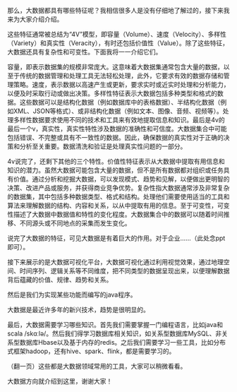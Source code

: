 那么，大数据都具有哪些特征呢？我相信很多人是没有仔细地了解过的，接下来我来为大家介绍介绍。

这些特征通常被总结为“4V”模型，即容量（Volume）、速度（Velocity）、多样性（Variety）和真实性（Veracity），有时还包括价值性（Value）。除了这些特征，大数据还具有复杂性和可变性。下面我将一一介绍它们。

容量，即表示数据集的规模非常庞大。这意味着大数据集通常包含大量的数据，以至于传统的数据管理和处理工具无法轻松处理，此外，它要求有效的数据存储和管理策略。速度，表示数据以高速产生或更新，要求实时或近实时处理和分析能力，以便及时采取行动或做出决策。多样性特征表示大数据包括多种类型和格式的数据。这些数据可以是结构化数据（例如数据库中的表格数据）、半结构化数据（例如XML、JSON等格式）、或非结构化数据（例如文本、图像、音频、视频等）。处理多样性数据要求使用不同的技术和工具来有效地提取信息和知识。最后是4v的最后一个v，真实性，真实性特性涉及数据的准确性和可信度。大数据集合中可能包括错误、不完整或具有不一致性的数据。因此，确保数据的真实性对于正确的决策和分析至关重要。数据清洗和验证是处理真实性问题的一部分。

4v说完了，还剩下其他的三个特性。价值性特征表示从大数据中提取有用信息和知识的潜力。虽然大数据可能包含大量的数据，但不是所有数据都对组织或任务具有价值。通过分析和挖掘大数据，可以发现模式、趋势和见解，以便做出更明智的决策、改进产品或服务，并获得商业竞争优势。复杂性指大数据通常涉及非常复杂的数据集，其中包括多种数据类型、格式和结构。处理他们需要使用适当的工具和算法来理解数据的结构、内容和关系，以从中提取有用的信息。至于可变性，可变性描述了大数据中数据值和特性的变化程度。大数据集合中的数据可以随着时间推移、不同源头或不同地点的采集而发生变化。

说完了大数据的特征，可见大数据是有着巨大的作用。对于企业......（此处念ppt即可）。

接下来展示的是大数据可视化平台，大数据可视化通过利用视觉效果，通过地理空间、时间序列、逻辑关系等不同维度，把不同类型的数据呈现出来，以便理解数据背后蕴藏的价值、规律、趋势和关系。

然后是我们为实现某些功能而编写的java程序。

大数据是最近许多年的新兴技术，趋势是很明显的。

最后，大数据需要学习哪些知识。首先我们需要掌握一门编程语言，比如java和scala   /skɑːlə/。然后我们得学习数据库相关知识，如关系型数据库MySQL、非关系型数据库Hbase以及基于内存的redis。之后我们需要学习一些工具，比如分布式框架hadoop，还有hive、spark、flink，都是需要学习的。

（翻一页）这些都是大数据领域常用的工具，大家可以稍微看看。

大数据方向就介绍到这里，谢谢大家！